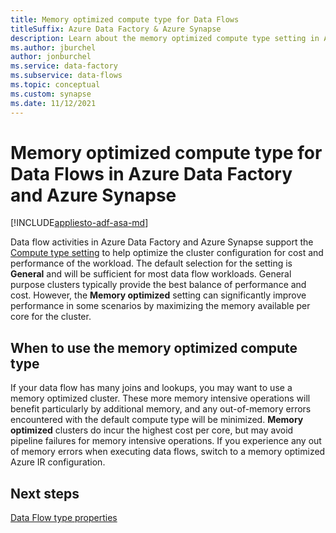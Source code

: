 ```yaml
---
title: Memory optimized compute type for Data Flows
titleSuffix: Azure Data Factory & Azure Synapse
description: Learn about the memory optimized compute type setting in Azure Data Factory and Azure Synapse.
ms.author: jburchel
author: jonburchel
ms.service: data-factory
ms.subservice: data-flows
ms.topic: conceptual
ms.custom: synapse
ms.date: 11/12/2021
---
```


# Memory optimized compute type for Data Flows in Azure Data Factory and Azure Synapse

[!INCLUDE[appliesto-adf-asa-md](includes/appliesto-adf-asa-md.md)]

Data flow activities in Azure Data Factory and Azure Synapse support the [Compute type setting](control-flow-execute-data-flow-activity.md#type-properties) to help optimize the cluster configuration for cost and performance of the workload.  The default selection for the setting is **General** and will be sufficient for most data flow workloads. General purpose clusters typically provide the best balance of performance and cost.  However, the **Memory optimized** setting can significantly improve performance in some scenarios by maximizing the memory available per core for the cluster.

## When to use the memory optimized compute type

If your data flow has many joins and lookups, you may want to use a memory optimized cluster. These more memory intensive operations will benefit particularly by additional memory, and any out-of-memory errors encountered with the default compute type will be minimized. **Memory optimized** clusters do incur the highest cost per core, but may avoid pipeline failures for memory intensive operations. If you experience any out of memory errors when executing data flows, switch to a memory optimized Azure IR configuration.

## Next steps

[Data Flow type properties](control-flow-execute-data-flow-activity.md#type-properties)
